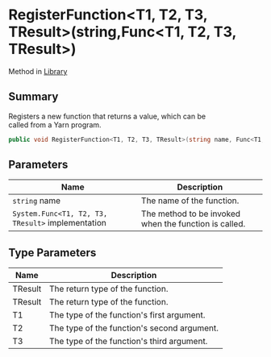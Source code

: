 # RegisterFunction\<T1, T2, T3, TResult>(string,Func\<T1, T2, T3, TResult>)

Method in [Library](yarn.library.md)

## Summary

Registers a new function that returns a value, which can be\
called from a Yarn program.

```csharp
public void RegisterFunction<T1, T2, T3, TResult>(string name, Func<T1, T2, T3, TResult> implementation)
```

## Parameters

| Name                                              | Description                                           |
| ------------------------------------------------- | ----------------------------------------------------- |
| `string` name                                     | The name of the function.                             |
| `System.Func<T1, T2, T3, TResult>` implementation | The method to be invoked when the function is called. |

## Type Parameters

| Name    | Description                                 |
| ------- | ------------------------------------------- |
| TResult | The return type of the function.            |
| TResult | The return type of the function.            |
| T1      | The type of the function's first argument.  |
| T2      | The type of the function's second argument. |
| T3      | The type of the function's third argument.  |
